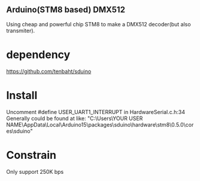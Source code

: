 ## Arduino(STM8 based) DMX512
Using cheap and powerful chip STM8 to make a DMX512 decoder(but also transmiter).
# dependency
https://github.com/tenbaht/sduino
# Install
Uncomment #define USER_UART1_INTERRUPT in HardwareSerial.c.h:34
Generally could be found at like: "C:\Users\YOUR USER NAME\AppData\Local\Arduino15\packages\sduino\hardware\stm8\0.5.0\cores\sduino"
# Constrain
Only support 250K bps
